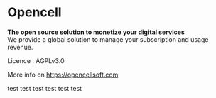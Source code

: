 # Opencell

**The open source solution to monetize your digital services**<br/>
We provide a global solution to manage your subscription and usage revenue.

Licence : AGPLv3.0

More info on https://opencellsoft.com

test test test test test test

